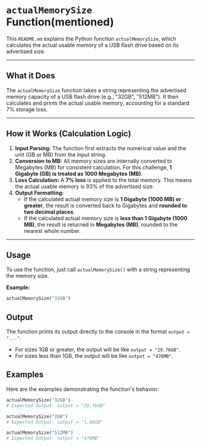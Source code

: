 # `actualMemorySize` Function(mentioned)

This `README.md` explains the Python function `actualMemorySize`, which calculates the actual usable memory of a USB flash drive based on its advertised size.

---

## What it Does

The `actualMemorySize` function takes a string representing the advertised memory capacity of a USB flash drive (e.g., "32GB", "512MB"). It then calculates and prints the actual usable memory, accounting for a standard 7% storage loss.

---

## How it Works (Calculation Logic)

1.  **Input Parsing:** The function first extracts the numerical value and the unit (GB or MB) from the input string.
2.  **Conversion to MB:** All memory sizes are internally converted to Megabytes (MB) for consistent calculation. For this challenge, **1 Gigabyte (GB) is treated as 1000 Megabytes (MB)**.
3.  **Loss Calculation:** A **7% loss** is applied to the total memory. This means the actual usable memory is 93% of the advertised size.
4.  **Output Formatting:**
    * If the calculated actual memory size is **1 Gigabyte (1000 MB) or greater**, the result is converted back to Gigabytes and **rounded to two decimal places**.
    * If the calculated actual memory size is **less than 1 Gigabyte (1000 MB)**, the result is returned in **Megabytes (MB)**, rounded to the nearest whole number.

---

## Usage

To use the function, just call `actualMemorySize()` with a string representing the memory size.

**Example:**

```python
actualMemorySize("32GB")
```

## Output
The function prints its output directly to the console in the format `output = "..."`.

- For sizes 1GB or greater, the output will be like `output = "29.76GB"`.
- For sizes less than 1GB, the output will be like `output = "476MB"`.

## Examples
Here are the examples demonstrating the function's behavior:
```python
actualMemorySize("32GB")
# Expected Output: output = "29.76GB"

actualMemorySize("2GB")
# Expected Output: output = "1.86GB"

actualMemorySize("512MB")
# Expected Output: output = "476MB"
```
